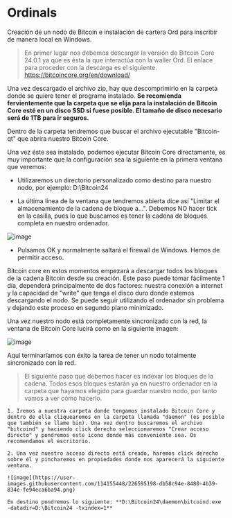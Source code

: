 # Ordinals
Creación de un nodo de Bitcoin e instalación de cartera Ord para inscribir de manera local en Windows.

>En primer lugar nos debemos descargar la versión de Bitcoin Core 24.0.1 ya que es ésta la que interactúa con la waller Ord.
El enlace para proceder con la descarga es el siguiente. https://bitcoincore.org/en/download/

Una vez descargado el archivo zip, hay que descomprimirlo en la carpeta donde se quiere tener el programa instalado. **Se recomienda fervientemente que la carpeta que se elija para la instalación de Bitcoin Core esté en un disco SSD si fuese posible. El tamaño de disco necesario será de 1TB para ir seguros.**

Dentro de la carpeta tendremos que buscar el archivo ejecutable "Bitcoin-qt" que abrira nuestro Bitcoin Core.

Una vez éste sea instalado, podemos ejecutar Bitcoin Core directamente, es muy importante que la configuración sea la siguiente en la primera ventana que veremos:
  - Utilizaremos un directorio personalizado como destino para nuestro nodo, por ejemplo: D:\Bitcoin24
  
  - La última línea de la ventana que tendremos abierta dice así "Limitar el almacenamiento de la cadena de bloque a...". Debemos NO hacer tick en la casilla, pues lo que buscamos es tener la cadena de bloques completa en nuestro ordenador.

![image](https://user-images.githubusercontent.com/114155448/226586134-9a6c51e0-42a4-44e3-9334-ce785caa2570.png)

  - Pulsamos OK y normalmente saltará el firewall de Windows. Hemos de permitir acceso.

Bitcoin core en estos momentos empezará a descargar todos los bloques de la cadena Bitcoin desde su creación. Este paso puede tomar fácilmente 1 día, dependerá principalmente de dos factores: nuestra conexión a internet y la capacidad de "write" que tenga el disco duro donde estemos descargando el nodo. Se puede seguir utilizando el ordenador sin problema y dejando este proceso en segundo plano minimizado.

Una vez nuestro nodo está completamente sincronizado con la red, la ventana de Bitcoin Core lucirá como en la siguiente imagen:

![image](https://user-images.githubusercontent.com/114155448/226587838-1f3e4191-a378-4829-9a26-f48a95507b61.png)

Aquí terminaríamos con éxito la tarea de tener un nodo totalmente sincronizado con la red.

>El siguiente paso que debemos hacer es indexar los bloques de la cadena. Todos esos bloques estarán ya en nuestro ordenador en la carpeta que hayamos elegido para guardar nuestro nodo, por tanto vamos a ver cómo hacerlo.

    1. Iremos a nuestra carpeta donde tengamos instalado Bitcoin Core y dentro de ella cliquearemos en la carpeta llamada "daemon" (es posible que también se llame bin). Una vez dentro buscaremos el archivo "bitcoind" y haciendo click derecho seleccionaremos "Crear acceso directo" y pondremos este icono donde más conveniente sea. Os recomendamos el escritorio.
    
    2. Una vez nuestro acceso directo está creado, haremos click derecho sobre él y pincharemos en propiedades donde nos aparecerá la siguiente ventana.
    
    ![image](https://user-images.githubusercontent.com/114155448/226595198-db58c94e-8480-4b39-834e-fe94eca6ba94.png)

    En destino pondremos lo siguiente: **D:\Bitcoin24\daemon\bitcoind.exe -datadir=D:\Bitcoin24 -txindex=1**
